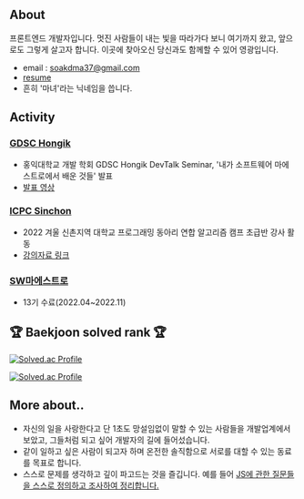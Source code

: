 ## About

프론트엔드 개발자입니다. 멋진 사람들이 내는 빛을 따라가다 보니 여기까지 왔고, 앞으로도 그렇게 살고자 합니다. 이곳에 찾아오신 당신과도 함께할 수 있어 영광입니다.

- email : <a href="mailto:soakdma37@gmail.com">soakdma37@gmail.com</a>
- [resume](https://github.com/witch-factory/my_resume)
- 흔히 '마녀'라는 닉네임을 씁니다.

## Activity

### [GDSC Hongik](https://www.gdschongik.com/)
- 홍익대학교 개발 학회 GDSC Hongik DevTalk Seminar, '내가 소프트웨어 마에스트로에서 배운 것들' 발표
- [발표 영상](https://www.youtube.com/watch?v=RXpOaKQES-g)

### [ICPC Sinchon](https://icpc-sinchon.io/suapc)
- 2022 겨울 신촌지역 대학교 프로그래밍 동아리 연합 알고리즘 캠프 초급반 강사 활동
- [강의자료 링크](https://github.com/witch-factory/2022-winter-sinchon-lecture)

### [SW마에스트로](https://www.swmaestro.org/sw/main/main.do)
- 13기 수료(2022.04~2022.11)

## 🏆 Baekjoon solved rank 🏆

[![Solved.ac Profile](http://mazassumnida.wtf/api/v2/generate_badge?boj=city)](https://solved.ac/city/)

[![Solved.ac Profile](http://mazassumnida.wtf/api/v2/generate_badge?boj=dart)](https://solved.ac/dart/)

## More about..

- 자신의 일을 사랑한다고 단 1초도 망설임없이 말할 수 있는 사람들을 개발업계에서 보았고, 그들처럼 되고 싶어 개발자의 길에 들어섰습니다.
- 같이 일하고 싶은 사람이 되고자 하며 온전한 솔직함으로 서로를 대할 수 있는 동료를 목표로 합니다.
- 스스로 문제를 생각하고 깊이 파고드는 것을 즐깁니다. 예를 들어 [JS에 관한 질문들을 스스로 정의하고 조사하여 정리합니다.](https://witch.work/posts?search=js)
